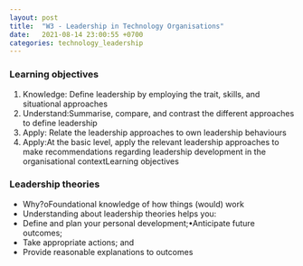 ```yaml
---
layout: post
title:  "W3 - Leadership in Technology Organisations"
date:   2021-08-14 23:00:55 +0700
categories: technology_leadership
---
```


### Learning objectives
1. Knowledge: Define leadership by employing the trait, skills, and situational approaches
2. Understand:Summarise, compare, and contrast the different approaches to define leadership
3. Apply: Relate the leadership approaches to own leadership behaviours
4. Apply:At the basic level, apply the relevant leadership approaches to make recommendations regarding leadership development in the organisational contextLearning objectives

### Leadership theories
-  Why?oFoundational knowledge of how things (would) work
- Understanding about leadership theories helps you:
- Define and plan your personal development;•Anticipate future outcomes;
- Take appropriate actions; and
- Provide reasonable explanations to outcomes